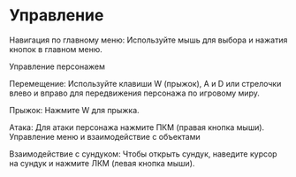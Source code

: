 # Управление
Навигация по главному меню:
Используйте мышь для выбора и нажатия кнопок в главном меню.

Управление персонажем

Перемещение:
Используйте клавиши W (прыжок), A и D или стрелочки влево и вправо для передвижения персонажа по игровому миру.

Прыжок:
Нажмите W для прыжка.

Атака:
Для атаки персонажа нажмите ПКМ (правая кнопка мыши).
Управление меню и взаимодействие с объектами

Взаимодействие с сундуком:
Чтобы открыть сундук, наведите курсор на сундук и нажмите ЛКМ (левая кнопка мыши).

